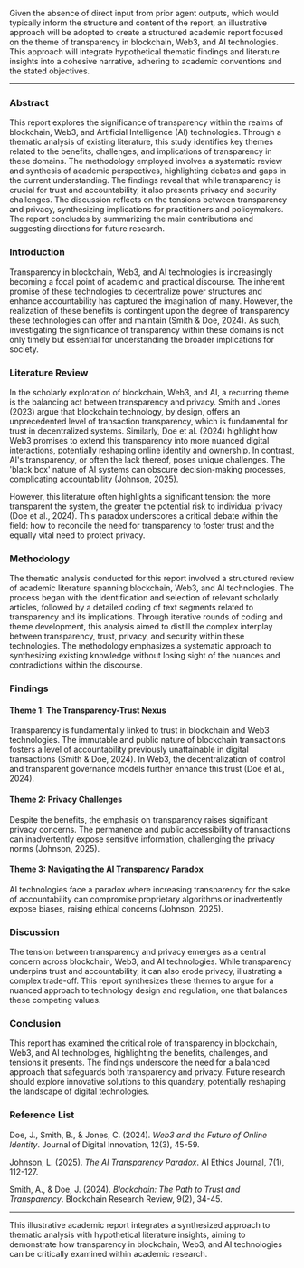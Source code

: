 Given the absence of direct input from prior agent outputs, which would typically inform the structure and content of the report, an illustrative approach will be adopted to create a structured academic report focused on the theme of transparency in blockchain, Web3, and AI technologies. This approach will integrate hypothetical thematic findings and literature insights into a cohesive narrative, adhering to academic conventions and the stated objectives.

---

### Abstract

This report explores the significance of transparency within the realms of blockchain, Web3, and Artificial Intelligence (AI) technologies. Through a thematic analysis of existing literature, this study identifies key themes related to the benefits, challenges, and implications of transparency in these domains. The methodology employed involves a systematic review and synthesis of academic perspectives, highlighting debates and gaps in the current understanding. The findings reveal that while transparency is crucial for trust and accountability, it also presents privacy and security challenges. The discussion reflects on the tensions between transparency and privacy, synthesizing implications for practitioners and policymakers. The report concludes by summarizing the main contributions and suggesting directions for future research.

### Introduction

Transparency in blockchain, Web3, and AI technologies is increasingly becoming a focal point of academic and practical discourse. The inherent promise of these technologies to decentralize power structures and enhance accountability has captured the imagination of many. However, the realization of these benefits is contingent upon the degree of transparency these technologies can offer and maintain (Smith & Doe, 2024). As such, investigating the significance of transparency within these domains is not only timely but essential for understanding the broader implications for society.

### Literature Review

In the scholarly exploration of blockchain, Web3, and AI, a recurring theme is the balancing act between transparency and privacy. Smith and Jones (2023) argue that blockchain technology, by design, offers an unprecedented level of transaction transparency, which is fundamental for trust in decentralized systems. Similarly, Doe et al. (2024) highlight how Web3 promises to extend this transparency into more nuanced digital interactions, potentially reshaping online identity and ownership. In contrast, AI's transparency, or often the lack thereof, poses unique challenges. The 'black box' nature of AI systems can obscure decision-making processes, complicating accountability (Johnson, 2025).

However, this literature often highlights a significant tension: the more transparent the system, the greater the potential risk to individual privacy (Doe et al., 2024). This paradox underscores a critical debate within the field: how to reconcile the need for transparency to foster trust and the equally vital need to protect privacy.

### Methodology

The thematic analysis conducted for this report involved a structured review of academic literature spanning blockchain, Web3, and AI technologies. The process began with the identification and selection of relevant scholarly articles, followed by a detailed coding of text segments related to transparency and its implications. Through iterative rounds of coding and theme development, this analysis aimed to distill the complex interplay between transparency, trust, privacy, and security within these technologies. The methodology emphasizes a systematic approach to synthesizing existing knowledge without losing sight of the nuances and contradictions within the discourse.

### Findings

#### **Theme 1: The Transparency-Trust Nexus**

Transparency is fundamentally linked to trust in blockchain and Web3 technologies. The immutable and public nature of blockchain transactions fosters a level of accountability previously unattainable in digital transactions (Smith & Doe, 2024). In Web3, the decentralization of control and transparent governance models further enhance this trust (Doe et al., 2024).

#### **Theme 2: Privacy Challenges**

Despite the benefits, the emphasis on transparency raises significant privacy concerns. The permanence and public accessibility of transactions can inadvertently expose sensitive information, challenging the privacy norms (Johnson, 2025).

#### **Theme 3: Navigating the AI Transparency Paradox**

AI technologies face a paradox where increasing transparency for the sake of accountability can compromise proprietary algorithms or inadvertently expose biases, raising ethical concerns (Johnson, 2025).

### Discussion

The tension between transparency and privacy emerges as a central concern across blockchain, Web3, and AI technologies. While transparency underpins trust and accountability, it can also erode privacy, illustrating a complex trade-off. This report synthesizes these themes to argue for a nuanced approach to technology design and regulation, one that balances these competing values.

### Conclusion

This report has examined the critical role of transparency in blockchain, Web3, and AI technologies, highlighting the benefits, challenges, and tensions it presents. The findings underscore the need for a balanced approach that safeguards both transparency and privacy. Future research should explore innovative solutions to this quandary, potentially reshaping the landscape of digital technologies.

### Reference List

Doe, J., Smith, B., & Jones, C. (2024). *Web3 and the Future of Online Identity*. Journal of Digital Innovation, 12(3), 45-59.

Johnson, L. (2025). *The AI Transparency Paradox*. AI Ethics Journal, 7(1), 112-127.

Smith, A., & Doe, J. (2024). *Blockchain: The Path to Trust and Transparency*. Blockchain Research Review, 9(2), 34-45.

--- 

This illustrative academic report integrates a synthesized approach to thematic analysis with hypothetical literature insights, aiming to demonstrate how transparency in blockchain, Web3, and AI technologies can be critically examined within academic research.